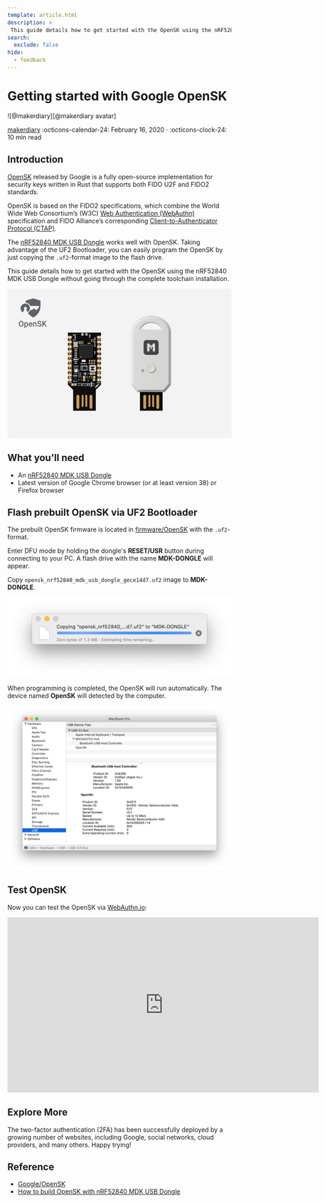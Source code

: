 ```yaml
---
template: article.html
description: >
 This guide details how to get started with the OpenSK using the nRF52840 MDK USB Dongle without going through the complete toolchain installation.
search:
  exclude: false
hide:
  - feedback
---
```


# Getting started with Google OpenSK

<aside class="mdx-author" markdown>
![@makerdiary][@makerdiary avatar]

<span>[makerdiary]</span>
<span>
:octicons-calendar-24: February 16, 2020 ·
:octicons-clock-24: 10 min read
</span>
</aside>

[makerdiary]: https://makerdiary.com
[@makerdiary avatar]: https://avatars.githubusercontent.com/u/8767354

## Introduction

[OpenSK](https://github.com/google/OpenSK) released by Google is a fully open-source implementation for security keys written in Rust that supports both FIDO U2F and FIDO2 standards.

OpenSK is based on the FIDO2 specifications, which combine the World Wide Web Consortium’s (W3C) [Web Authentication (WebAuthn)](https://fidoalliance.org/fido2/fido2-web-authentication-webauthn/) specification and FIDO Alliance’s corresponding [Client-to-Authenticator Protocol (CTAP)](https://fidoalliance.org/specifications/download/).

The [nRF52840 MDK USB Dongle] works well with OpenSK. Taking advantage of the UF2 Bootloader, you can easily program the OpenSK by just copying the `.uf2`-format image to the flash drive.

This guide details how to get started with the OpenSK using the nRF52840 MDK USB Dongle without going through the complete toolchain installation.

![](../assets/images/ud52840-opensk-cover.png)

## What you'll need

- An [nRF52840 MDK USB Dongle]
- Latest version of Google Chrome browser (or at least version 38) or Firefox browser

## Flash prebuilt OpenSK via UF2 Bootloader

The prebuilt OpenSK firmware is located in [firmware/OpenSK](https://github.com/makerdiary/nrf52840-mdk-usb-dongle/tree/master/firmware/OpenSK) with the `.uf2`-format.

Enter DFU mode by holding the dongle's __RESET/USR__ button during connecting to your PC. A flash drive with the name __MDK-DONGLE__ will appear.

Copy `opensk_nrf52840_mdk_usb_dongle_gece14d7.uf2` image to __MDK-DONGLE__.

![](../assets/images/copying-opensk-image.png)

When programming is completed, the OpenSK will run automatically. The device named __OpenSK__ will detected by the computer.

![](../assets/images/checking-opensk-device.png)

## Test OpenSK

Now you can test the OpenSK via [WebAuthn.io](https://webauthn.io/):

<iframe width="700" height="394" src="https://www.youtube.com/embed/XEmEADLu8yk" title="YouTube video player" frameborder="0" allow="accelerometer; autoplay; clipboard-write; encrypted-media; gyroscope; picture-in-picture; web-share" allowfullscreen></iframe>

## Explore More
The two-factor authentication (2FA) has been successfully deployed by a growing number of websites, including Google, social networks, cloud providers, and many others. Happy trying!

## Reference

- [Google/OpenSK](https://github.com/google/OpenSK)
- [How to build OpenSK with nRF52840 MDK USB Dongle](https://wiki.makerdiary.com/nrf52840-mdk-usb-dongle/opensk/building/)


[nRF52840 MDK USB Dongle]: https://makerdiary.com/products/nrf52840-mdk-usb-dongle

